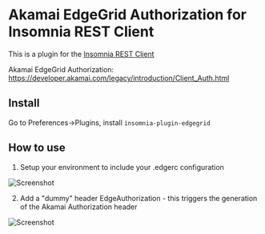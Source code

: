 # Akamai EdgeGrid Authorization for Insomnia REST Client

This is a plugin for the [Insomnia REST Client](https://insomnia.rest/)

Akamai EdgeGrid Authorization: https://developer.akamai.com/legacy/introduction/Client_Auth.html

## Install

Go to Preferences->Plugins, install `insomnia-plugin-edgegrid`

## How to use

1. Setup your environment to include your .edgerc configuration

![Screenshot](https://raw.githubusercontent.com/schwabix/insomnia-plugin-edgegrid/master/insomnia-environment.png)

2. Add a "dummy" header EdgeAuthorization - this triggers the generation of the Akamai Authorization header

![Screenshot](https://raw.githubusercontent.com/schwabix/insomnia-plugin-edgegrid/master/edgegrid-header.png)
